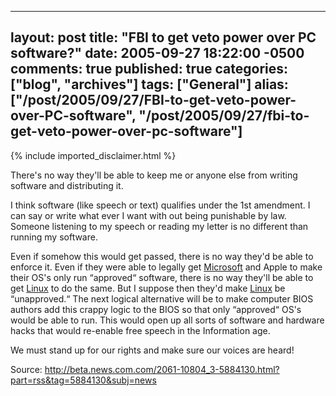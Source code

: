   ---
  layout: post
  title: "FBI to get veto power over PC software?"
  date: 2005-09-27 18:22:00 -0500
  comments: true
  published: true
  categories: ["blog", "archives"]
  tags: ["General"]
  alias: ["/post/2005/09/27/FBI-to-get-veto-power-over-PC-software", "/post/2005/09/27/fbi-to-get-veto-power-over-pc-software"]
  ---
<!-- more -->
{% include imported_disclaimer.html %}
<P>There's&nbsp;no way they'll be able to keep me or anyone else from writing software and distributing it.<?xml:namespace prefix = o ns = "urn:schemas-microsoft-com:office:office" /><o:p></o:p></P>
<P>I think software (like speech or text) qualifies under the 1st amendment. I can say or write what ever I want with out being punishable by law. Someone listening to my speech or reading my letter is no different than running my software.<o:p></o:p></P>
<P>Even if somehow this would get passed, there is no way they'd be able to enforce it. Even if they were able to legally get <a title="Microsoft" href="http://Microsoft.com" target="_blank">Microsoft</a> and Apple to make their OS's only run &#8220;approved&#8220; software, there is no way they'll be able to get <a title="Linux" href="http://www.linux.org/" target="_blank">Linux</a> to do the same. But I suppose then they'd make <a title="Linux" href="http://www.linux.org/" target="_blank">Linux</a> be &#8220;unapproved.&#8220; The next logical alternative will be to make computer BIOS authors add this crappy logic to the BIOS so that only &#8220;approved&#8220; OS's would be able to run. This would open up all sorts of software and hardware hacks that would re-enable free speech in the Information age.<o:p></o:p></P>
<P>We must stand up for our rights and make sure our voices are heard!<o:p></o:p></P>
<P>
<P>Source: <A href="http://beta.news.com.com/2061-10804_3-5884130.html?part=rss&amp;tag=5884130&amp;subj=news">http://beta.news.com.com/2061-10804_3-5884130.html?part=rss&amp;tag=5884130&amp;subj=news</A></P></P>

